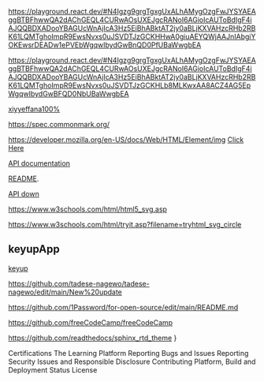 https://playground.react.dev/#N4Igzg9grgTgxgUxALhAMygOzgFwJYSYAEAggBTBFhwwQA2dAChGEQL4CURwAOsUXEJgcRANoI6AGioIcAUToBdIgF4iAJQQBDXADooYBAGUcWnAjIcA3Hz5EiBhABktAT2jy0aBLjKXVAHzcRHb2RBK61LQMTghoImpR9EwsNvxs0uJSVDTJzGCKHHwA0giuAEYQWjAAJnIAbgiYOKEwsrDEADw1ePVEbWgqwIbydGwBnQD0PfUBaWwgbEA

https://playground.react.dev/#N4Igzg9grgTgxgUxALhAMygOzgFwJYSYAEAggBTBFhwwQA2dAChGEQL4CURwAOsUXEJgcRANoI6AGioIcAUToBdIgF4iAJQQBDXADooYBAGUcWnAjIcA3Hz5EiBhABktAT2jy0aBLjKXVAHzcRHb2RBK61LQMTghoImpR9EwsNvxs0uJSVDTJzGCKHLb8MLKwxAA8ACZ4AG5EpWgqwIbydGwBFQD0NbUBaWwgbEA
  
[xiyyeffana100%](https://spec.commonmark.org/dingus/?text=%3CDOCKTYPE%20html%3E%0A%3Chtml%3E%0A%3Cbody%3E%0A%3Ch1%3Ebifa%20isa%3Ch1%3E%0A%3C%2Fbody%3E%0A%3C%2Fhtml%3E%0A%0A&smart=1)

https://spec.commonmark.org/
  
https://developer.mozilla.org/en-US/docs/Web/HTML/Element/img
<a href="https://github.com/KeyupApp">Click Here</a>






[API documentation](https://markdown-it.github.io/markdown-it/)


         

[README](https://github.com/markdown-it/markdown-it#markdown-it). 

[API down](https://markdown-it.github.io/markdown-it/)

https://www.w3schools.com/html/html5_svg.asp

https://www.w3schools.com/html/tryit.asp?filename=tryhtml_svg_circle

## keyupApp

[keyup](https://github.com/KeyupApp/Odaa/edit/main/Odaa%20branch)

https://github.com/tadese-nagewo/tadese-nagewo/edit/main/New%20update

https://github.com/1Password/for-open-source/edit/main/README.md

https://github.com/freeCodeCamp/freeCodeCamp

https://github.com/readthedocs/sphinx_rtd_theme
}

Certifications
The Learning Platform
Reporting Bugs and Issues
Reporting Security Issues and Responsible Disclosure
Contributing
Platform, Build and Deployment Status
License
